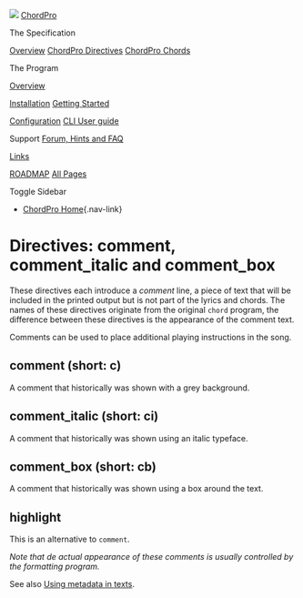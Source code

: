 ![](../images/chordpro-icon.png)
[ChordPro](https://www.chordpro.org/chordpro/home/)

The Specification

[Overview](https://www.chordpro.org/chordpro/chordpro-introduction/)
[ChordPro Directives](./chordpro-directives.md)
[ChordPro Chords](./chordpro-chords.md)


The Program

[Overview](https://www.chordpro.org/chordpro/chordpro-reference-implementation/)

[Installation](https://www.chordpro.org/chordpro/chordpro-installation/)
[Getting Started](https://www.chordpro.org/chordpro/chordpro-getting-started/)

[Configuration](https://www.chordpro.org/chordpro/chordpro-configuration/)
[CLI User guide](https://www.chordpro.org/chordpro/using-chordpro/)


Support
[Forum, Hints and FAQ](https://www.chordpro.org/chordpro/support/)

[Links](https://www.chordpro.org/chordpro/links/)

[ROADMAP](https://www.chordpro.org/chordpro/roadmap/)
[All Pages](https://www.chordpro.org/chordpro/allpages/)


Toggle Sidebar

-   [ChordPro Home](https://www.chordpro.org/chordpro/){.nav-link}

Directives: comment, comment\_italic and comment\_box
=====================================================

These directives each introduce a *comment* line, a piece of text that
will be included in the printed output but is not part of the lyrics and
chords. The names of these directives originate from the original
`chord` program, the difference between these directives is the
appearance of the comment text.

Comments can be used to place additional playing instructions in the
song.

comment (short: c)
------------------

A comment that historically was shown with a grey background.

comment\_italic (short: ci)
---------------------------

A comment that historically was shown using an italic typeface.

comment\_box (short: cb)
------------------------

A comment that historically was shown using a box around the text.

highlight
---------

This is an alternative to `comment`.

*Note that de actual appearance of these comments is usually controlled
by the formatting program.*

See also [Using metadata in
texts](https://www.chordpro.org/chordpro/chordpro-configuration-format-strings/).
